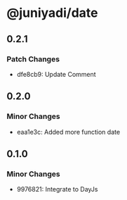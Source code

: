 # @juniyadi/date

## 0.2.1

### Patch Changes

- dfe8cb9: Update Comment

## 0.2.0

### Minor Changes

- eaa1e3c: Added more function date

## 0.1.0

### Minor Changes

- 9976821: Integrate to DayJs
